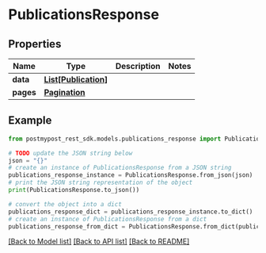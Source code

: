 # PublicationsResponse


## Properties

Name | Type | Description | Notes
------------ | ------------- | ------------- | -------------
**data** | [**List[Publication]**](Publication.md) |  | 
**pages** | [**Pagination**](Pagination.md) |  | 

## Example

```python
from postmypost_rest_sdk.models.publications_response import PublicationsResponse

# TODO update the JSON string below
json = "{}"
# create an instance of PublicationsResponse from a JSON string
publications_response_instance = PublicationsResponse.from_json(json)
# print the JSON string representation of the object
print(PublicationsResponse.to_json())

# convert the object into a dict
publications_response_dict = publications_response_instance.to_dict()
# create an instance of PublicationsResponse from a dict
publications_response_from_dict = PublicationsResponse.from_dict(publications_response_dict)
```
[[Back to Model list]](../README.md#documentation-for-models) [[Back to API list]](../README.md#documentation-for-api-endpoints) [[Back to README]](../README.md)


